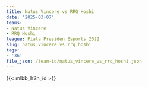 ```yaml
---
title: Natus Vincere vs RRQ Hoshi
date: '2025-03-07'
teams:
- Natus Vincere
- RRQ Hoshi
league: Piala Presiden Esports 2022
slug: natus_vincere_vs_rrq_hoshi
tags:
- '36'
file_json: /team-id/natus_vincere_vs_rrq_hoshi.json
---
```


{{< mlbb_h2h_id >}}
